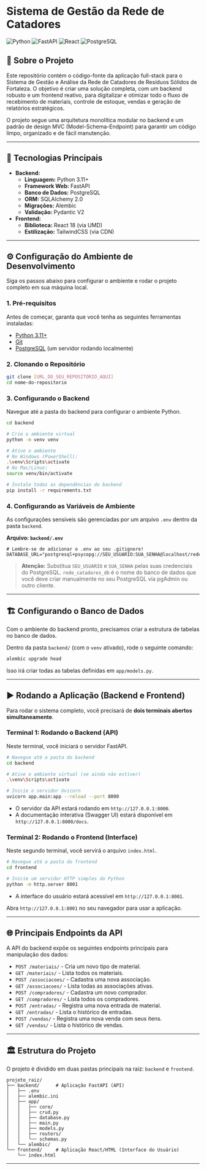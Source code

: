 # Sistema de Gestão da Rede de Catadores

![Python](https://img.shields.io/badge/Python-3.11+-blue?style=for-the-badge&logo=python)
![FastAPI](https://img.shields.io/badge/FastAPI-0.110+-009688?style=for-the-badge&logo=fastapi)
![React](https://img.shields.io/badge/React-18-61DAFB?style=for-the-badge&logo=react)
![PostgreSQL](https://img.shields.io/badge/PostgreSQL-16+-336791?style=for-the-badge&logo=postgresql)

## 📜 Sobre o Projeto

Este repositório contém o código-fonte da aplicação full-stack para o Sistema de Gestão e Análise da Rede de Catadores de Resíduos Sólidos de Fortaleza. O objetivo é criar uma solução completa, com um backend robusto e um frontend reativo, para digitalizar e otimizar todo o fluxo de recebimento de materiais, controle de estoque, vendas e geração de relatórios estratégicos.

O projeto segue uma arquitetura monolítica modular no backend e um padrão de design MVC (Model-Schema-Endpoint) para garantir um código limpo, organizado e de fácil manutenção.

---

## 🚀 Tecnologias Principais

* **Backend:**
    * **Linguagem:** Python 3.11+
    * **Framework Web:** FastAPI
    * **Banco de Dados:** PostgreSQL
    * **ORM:** SQLAlchemy 2.0
    * **Migrações:** Alembic
    * **Validação:** Pydantic V2
* **Frontend:**
    * **Biblioteca:** React 18 (via UMD)
    * **Estilização:** TailwindCSS (via CDN)

---

## ⚙️ Configuração do Ambiente de Desenvolvimento

Siga os passos abaixo para configurar o ambiente e rodar o projeto completo em sua máquina local.

### 1. Pré-requisitos

Antes de começar, garanta que você tenha as seguintes ferramentas instaladas:
* [Python 3.11+](https://www.python.org/downloads/)
* [Git](https://git-scm.com/downloads)
* [PostgreSQL](https://www.postgresql.org/download/) (um servidor rodando localmente)

### 2. Clonando o Repositório
```bash
git clone [URL_DO_SEU_REPOSITORIO_AQUI]
cd nome-do-repositorio
```

### 3. Configurando o Backend
Navegue até a pasta do backend para configurar o ambiente Python.
```bash
cd backend

# Crie o ambiente virtual
python -m venv venv

# Ative o ambiente
# No Windows (PowerShell):
.\venv\Scripts\activate
# No Mac/Linux:
source venv/bin/activate

# Instale todas as dependências do backend
pip install -r requirements.txt
```

### 4. Configurando as Variáveis de Ambiente
As configurações sensíveis são gerenciadas por um arquivo `.env` dentro da pasta `backend`.

**Arquivo: `backend/.env`**
```env
# Lembre-se de adicionar o .env ao seu .gitignore!
DATABASE_URL="postgresql+psycopg://SEU_USUARIO:SUA_SENHA@localhost/rede_catadores_db"
```
> **Atenção:** Substitua `SEU_USUARIO` e `SUA_SENHA` pelas suas credenciais do PostgreSQL. `rede_catadores_db` é o nome do banco de dados que você deve criar manualmente no seu PostgreSQL via pgAdmin ou outro cliente.

---

## 🏗️ Configurando o Banco de Dados

Com o ambiente do backend pronto, precisamos criar a estrutura de tabelas no banco de dados.

Dentro da pasta `backend/` (com o `venv` ativado), rode o seguinte comando:
```bash
alembic upgrade head
```
Isso irá criar todas as tabelas definidas em `app/models.py`.

---

## ▶️ Rodando a Aplicação (Backend e Frontend)

Para rodar o sistema completo, você precisará de **dois terminais abertos simultaneamente**.

### **Terminal 1: Rodando o Backend (API)**
Neste terminal, você iniciará o servidor FastAPI.

```bash
# Navegue até a pasta do backend
cd backend

# Ative o ambiente virtual (se ainda não estiver)
.\venv\Scripts\activate

# Inicie o servidor Uvicorn
uvicorn app.main:app --reload --port 8000
```
* O servidor da API estará rodando em `http://127.0.0.1:8000`.
* A documentação interativa (Swagger UI) estará disponível em `http://127.0.0.1:8000/docs`.

### **Terminal 2: Rodando o Frontend (Interface)**
Neste segundo terminal, você servirá o arquivo `index.html`.

```bash
# Navegue até a pasta do frontend
cd frontend

# Inicie um servidor HTTP simples do Python
python -m http.server 8001
```
* A interface do usuário estará acessível em `http://127.0.0.1:8001`.

Abra `http://127.0.0.1:8001` no seu navegador para usar a aplicação.

---

## 🌐 Principais Endpoints da API

A API do backend expõe os seguintes endpoints principais para manipulação dos dados:

* `POST /materiais/` - Cria um novo tipo de material.
* `GET /materiais/` - Lista todos os materiais.
* `POST /associacoes/` - Cadastra uma nova associação.
* `GET /associacoes/` - Lista todas as associações ativas.
* `POST /compradores/` - Cadastra um novo comprador.
* `GET /compradores/` - Lista todos os compradores.
* `POST /entradas/` - Registra uma nova entrada de material.
* `GET /entradas/` - Lista o histórico de entradas.
* `POST /vendas/` - Registra uma nova venda com seus itens.
* `GET /vendas/` - Lista o histórico de vendas.

---

## 🏛️ Estrutura do Projeto

O projeto é dividido em duas pastas principais na raiz: `backend` e `frontend`.

```
projeto_raiz/
├── backend/      # Aplicação FastAPI (API)
│   ├── .env
│   ├── alembic.ini
│   ├── app/
│   │   ├── core/
│   │   ├── crud.py
│   │   ├── database.py
│   │   ├── main.py
│   │   ├── models.py
│   │   ├── routers/
│   │   └── schemas.py
│   └── alembic/
└── frontend/     # Aplicação React/HTML (Interface do Usuário)
    └── index.html
```
---
